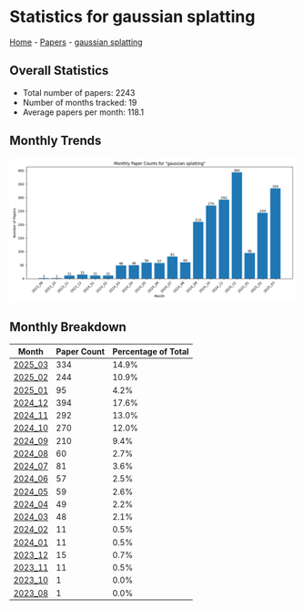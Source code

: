 # Statistics for gaussian splatting

[Home](https://arxcompass.github.io) - [Papers](https://arxcompass.github.io/papers) - [gaussian splatting](https://arxcompass.github.io/papers/gaussian_splatting)

## Overall Statistics

- Total number of papers: 2243
- Number of months tracked: 19
- Average papers per month: 118.1

## Monthly Trends

![Monthly Paper Counts](monthly_stats.png)

## Monthly Breakdown

| Month | Paper Count | Percentage of Total |
| --- | --- | --- |
| [2025_03](./2025_03/papers_1.md) | 334 | 14.9% |
| [2025_02](./2025_02/papers_1.md) | 244 | 10.9% |
| [2025_01](./2025_01/papers_1.md) | 95 | 4.2% |
| [2024_12](./2024_12/papers_1.md) | 394 | 17.6% |
| [2024_11](./2024_11/papers_1.md) | 292 | 13.0% |
| [2024_10](./2024_10/papers_1.md) | 270 | 12.0% |
| [2024_09](./2024_09/papers_1.md) | 210 | 9.4% |
| [2024_08](./2024_08/papers_1.md) | 60 | 2.7% |
| [2024_07](./2024_07/papers_1.md) | 81 | 3.6% |
| [2024_06](./2024_06/papers_1.md) | 57 | 2.5% |
| [2024_05](./2024_05/papers_1.md) | 59 | 2.6% |
| [2024_04](./2024_04/papers_1.md) | 49 | 2.2% |
| [2024_03](./2024_03/papers_1.md) | 48 | 2.1% |
| [2024_02](./2024_02/papers_1.md) | 11 | 0.5% |
| [2024_01](./2024_01/papers_1.md) | 11 | 0.5% |
| [2023_12](./2023_12/papers_1.md) | 15 | 0.7% |
| [2023_11](./2023_11/papers_1.md) | 11 | 0.5% |
| [2023_10](./2023_10/papers_1.md) | 1 | 0.0% |
| [2023_08](./2023_08/papers_1.md) | 1 | 0.0% |
